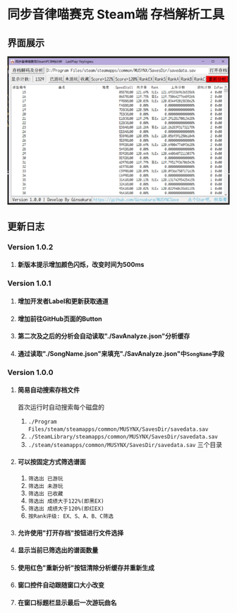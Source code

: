 # 同步音律喵赛克 Steam端 存档解析工具
## 界面展示

![主页面](./ReadmeResources/main1.png "主页面")

## 更新日志
### Version 1.0.2

1. #### 新版本提示增加颜色闪烁，改变时间为500ms

### Version 1.0.1

1. #### 增加开发者Label和更新获取通道

1. #### 增加前往GitHub页面的Button

1. #### 第二次及之后的分析会自动读取"./SavAnalyze.json"分析缓存

1. #### 通过读取"./SongName.json"来填充"./SavAnalyze.json"中`SongName`字段


### Version 1.0.0

1. #### 简易自动搜索存档文件
    首次运行时自动搜索每个磁盘的
    1. `./Program Files/steam/steamapps/common/MUSYNX/SavesDir/savedata.sav`
    2. `./SteamLibrary/steamapps/common/MUSYNX/SavesDir/savedata.sav`
    3. `./steam/steamapps/common/MUSYNX/SavesDir/savedata.sav`
    三个目录
2. #### 可以按固定方式筛选谱面
    1. `筛选出 已游玩`
    2. `筛选出 未游玩`
    3. `筛选出 已收藏`
    4. `筛选出 成绩大于122%(即黑EX)`
    5. `筛选出 成绩大于120%(即红EX)`
    6. `按Rank评级: EX、S、A、B、C筛选`
    
3. #### 允许使用"打开存档"按钮进行文件选择

4. #### 显示当前已筛选出的谱面数量

5. #### 使用红色"重新分析"按钮清除分析缓存并重新生成

6. #### 窗口控件自动跟随窗口大小改变

7. #### 在窗口标题栏显示最后一次游玩曲名


